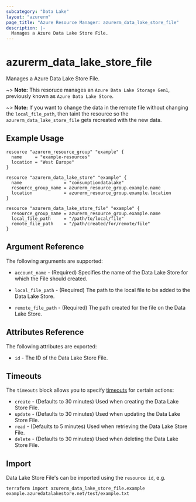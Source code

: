 ```yaml
---
subcategory: "Data Lake"
layout: "azurerm"
page_title: "Azure Resource Manager: azurerm_data_lake_store_file"
description: |-
  Manages a Azure Data Lake Store File.
---
```


# azurerm_data_lake_store_file

Manages a Azure Data Lake Store File.

~> **Note:** This resoruce manages an `Azure Data Lake Storage Gen1`, previously known as `Azure Data Lake Store`.

~> **Note:** If you want to change the data in the remote file without changing the `local_file_path`, then
taint the resource so the `azurerm_data_lake_store_file` gets recreated with the new data.

## Example Usage

```hcl
resource "azurerm_resource_group" "example" {
  name     = "example-resources"
  location = "West Europe"
}

resource "azurerm_data_lake_store" "example" {
  name                = "consumptiondatalake"
  resource_group_name = azurerm_resource_group.example.name
  location            = azurerm_resource_group.example.location
}

resource "azurerm_data_lake_store_file" "example" {
  resource_group_name = azurerm_resource_group.example.name
  local_file_path     = "/path/to/local/file"
  remote_file_path    = "/path/created/for/remote/file"
}
```

## Argument Reference

The following arguments are supported:

* `account_name` - (Required) Specifies the name of the Data Lake Store for which the File should created.

* `local_file_path` - (Required) The path to the local file to be added to the Data Lake Store.

* `remote_file_path` - (Required) The path created for the file on the Data Lake Store.


## Attributes Reference

The following attributes are exported:

* `id` - The ID of the Data Lake Store File.

## Timeouts

The `timeouts` block allows you to specify [timeouts](https://www.terraform.io/docs/configuration/resources.html#timeouts) for certain actions:

* `create` - (Defaults to 30 minutes) Used when creating the Data Lake Store File.
* `update` - (Defaults to 30 minutes) Used when updating the Data Lake Store File.
* `read` - (Defaults to 5 minutes) Used when retrieving the Data Lake Store File.
* `delete` - (Defaults to 30 minutes) Used when deleting the Data Lake Store File.

## Import

Data Lake Store File's can be imported using the `resource id`, e.g.

```shell
terraform import azurerm_data_lake_store_file.example example.azuredatalakestore.net/test/example.txt
```
